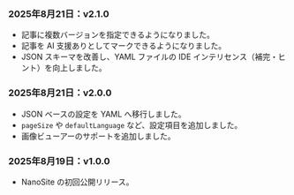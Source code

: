### 2025年8月21日：v2.1.0
- 記事に複数バージョンを指定できるようになりました。
- 記事を AI 支援ありとしてマークできるようになりました。
- JSON スキーマを改善し、YAML ファイルの IDE インテリセンス（補完・ヒント）を向上しました。

### 2025年8月21日：v2.0.0
- JSON ベースの設定を YAML へ移行しました。
- `pageSize` や `defaultLanguage` など、設定項目を追加しました。
- 画像ビューアーのサポートを追加しました。

### 2025年8月19日：v1.0.0
- NanoSite の初回公開リリース。

